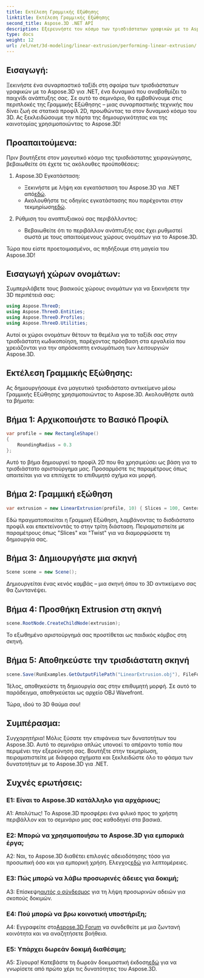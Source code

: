 ```yaml
---
title: Εκτέλεση Γραμμικής Εξώθησης
linktitle: Εκτέλεση Γραμμικής Εξώθησης
second_title: Aspose.3D .NET API
description: Εξερευνήστε τον κόσμο των τρισδιάστατων γραφικών με το Aspose.3D για .NET. Εκτέλεση Γραμμικής Εξώθησης σε αυτόν τον οδηγό βήμα προς βήμα.
type: docs
weight: 12
url: /el/net/3d-modeling/linear-extrusion/performing-linear-extrusion/
---
```

## Εισαγωγή:

Ξεκινήστε ένα συναρπαστικό ταξίδι στη σφαίρα των τρισδιάστατων γραφικών με το Aspose.3D για .NET, ένα δυναμικό που αναβαθμίζει το παιχνίδι ανάπτυξης σας. Σε αυτό το σεμινάριο, θα εμβαθύνουμε στις περιπλοκές της Γραμμικής Εξώθησης – μιας συναρπαστικής τεχνικής που δίνει ζωή σε στατικά προφίλ 2D, προωθώντας τα στον δυναμικό κόσμο του 3D. Ας ξεκλειδώσουμε την πόρτα της δημιουργικότητας και της καινοτομίας χρησιμοποιώντας το Aspose.3D!

## Προαπαιτούμενα:

Πριν βουτήξετε στον μαγευτικό κόσμο της τρισδιάστατης χειραγώγησης, βεβαιωθείτε ότι έχετε τις ακόλουθες προϋποθέσεις:

1. Aspose.3D Εγκατάσταση:
   -  Ξεκινήστε με λήψη και εγκατάσταση του Aspose.3D για .NET από[εδώ](https://releases.aspose.com/3d/net/).
   -  Ακολουθήστε τις οδηγίες εγκατάστασης που παρέχονται στην τεκμηρίωση[εδώ](https://reference.aspose.com/3d/net/).

2. Ρύθμιση του αναπτυξιακού σας περιβάλλοντος:
   - Βεβαιωθείτε ότι το περιβάλλον ανάπτυξής σας έχει ρυθμιστεί σωστά με τους απαιτούμενους χώρους ονομάτων για το Aspose.3D.

Τώρα που είστε προετοιμασμένοι, ας πηδήξουμε στη μαγεία του Aspose.3D!

## Εισαγωγή χώρων ονομάτων:

Συμπεριλάβετε τους βασικούς χώρους ονομάτων για να ξεκινήσετε την 3D περιπέτειά σας:

```csharp
using Aspose.ThreeD;
using Aspose.ThreeD.Entities;
using Aspose.ThreeD.Profiles;
using Aspose.ThreeD.Utilities;
```

Αυτοί οι χώροι ονομάτων θέτουν τα θεμέλια για το ταξίδι σας στην τρισδιάστατη κωδικοποίηση, παρέχοντας πρόσβαση στα εργαλεία που χρειάζονται για την απρόσκοπτη ενσωμάτωση των λειτουργιών Aspose.3D.

## Εκτέλεση Γραμμικής Εξώθησης:

Ας δημιουργήσουμε ένα μαγευτικό τρισδιάστατο αντικείμενο μέσω Γραμμικής Εξώθησης χρησιμοποιώντας το Aspose.3D. Ακολουθήστε αυτά τα βήματα:

## Βήμα 1: Αρχικοποιήστε το Βασικό Προφίλ
```csharp
var profile = new RectangleShape()
{
    RoundingRadius = 0.3
};
```

Αυτό το βήμα δημιουργεί το προφίλ 2D που θα χρησιμεύσει ως βάση για το τρισδιάστατο αριστούργημα μας. Προσαρμόστε τις παραμέτρους όπως απαιτείται για να επιτύχετε το επιθυμητό σχήμα και μορφή.

## Βήμα 2: Γραμμική εξώθηση
```csharp
var extrusion = new LinearExtrusion(profile, 10) { Slices = 100, Center = true, Twist = 360, TwistOffset = new Vector3(10, 0, 0) };
```

Εδώ πραγματοποιείται η Γραμμική Εξώθηση, λαμβάνοντας το δισδιάστατο προφίλ και επεκτείνοντάς το στην τρίτη διάσταση. Πειραματιστείτε με παραμέτρους όπως "Slices" και "Twist" για να διαμορφώσετε τη δημιουργία σας.

## Βήμα 3: Δημιουργήστε μια σκηνή
```csharp
Scene scene = new Scene();
```

Δημιουργείται ένας κενός καμβάς – μια σκηνή όπου το 3D αντικείμενο σας θα ζωντανέψει.

## Βήμα 4: Προσθήκη Extrusion στη σκηνή
```csharp
scene.RootNode.CreateChildNode(extrusion);
```

Το εξωθημένο αριστούργημά σας προστίθεται ως παιδικός κόμβος στη σκηνή.

## Βήμα 5: Αποθηκεύστε την τρισδιάστατη σκηνή
```csharp
scene.Save(RunExamples.GetOutputFilePath("LinearExtrusion.obj"), FileFormat.WavefrontOBJ);
```

Τέλος, αποθηκεύστε τη δημιουργία σας στην επιθυμητή μορφή. Σε αυτό το παράδειγμα, αποθηκεύεται ως αρχείο OBJ Wavefront.

Τώρα, ιδού το 3D θαύμα σου!

## Συμπέρασμα:

Συγχαρητήρια! Μόλις ξύσατε την επιφάνεια των δυνατοτήτων του Aspose.3D. Αυτό το σεμινάριο απλώς υπονοεί το απέραντο τοπίο που περιμένει την εξερεύνηση σας. Βουτήξτε στην τεκμηρίωση, πειραματιστείτε με διάφορα σχήματα και ξεκλειδώστε όλο το φάσμα των δυνατοτήτων με το Aspose.3D για .NET.

## Συχνές ερωτήσεις:

### Ε1: Είναι το Aspose.3D κατάλληλο για αρχάριους;

Α1: Απολύτως! Το Aspose.3D προσφέρει ένα φιλικό προς το χρήστη περιβάλλον και το σεμινάριο μας σας καθοδηγεί στα βασικά.

### Ε2: Μπορώ να χρησιμοποιήσω το Aspose.3D για εμπορικά έργα;

 A2: Ναι, το Aspose.3D διαθέτει επιλογές αδειοδότησης τόσο για προσωπική όσο και για εμπορική χρήση. Ελεγχος[εδώ](https://purchase.aspose.com/buy) για λεπτομέρειες.

### Ε3: Πώς μπορώ να λάβω προσωρινές άδειες για δοκιμή;

 Α3: Επίσκεψη[αυτός ο σύνδεσμος](https://purchase.aspose.com/temporary-license/) για τη λήψη προσωρινών αδειών για σκοπούς δοκιμών.

### Ε4: Πού μπορώ να βρω κοινοτική υποστήριξη;

 Α4: Εγγραφείτε στο[Aspose.3D Forum](https://forum.aspose.com/c/3d/18) να συνδεθείτε με μια ζωντανή κοινότητα και να αναζητήσετε βοήθεια.

### Ε5: Υπάρχει δωρεάν δοκιμή διαθέσιμη;

 Α5: Σίγουρα! Κατεβάστε τη δωρεάν δοκιμαστική έκδοση[εδώ](https://releases.aspose.com/) για να γνωρίσετε από πρώτο χέρι τις δυνατότητες του Aspose.3D.
